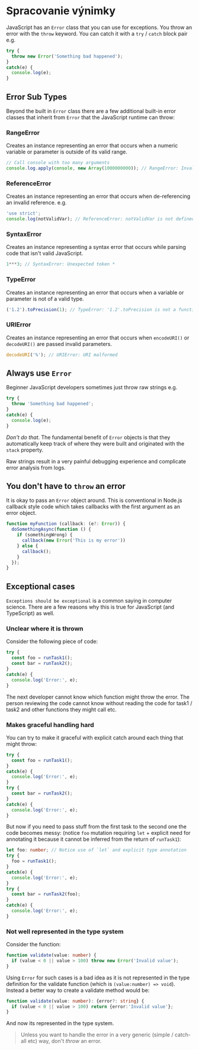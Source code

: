 # Spracovanie výnimky

JavaScript has an `Error` class that you can use for exceptions. You throw an error with the `throw` keyword. You can catch it with a `try` / `catch` block pair e.g.

```javascript
try {
  throw new Error('Something bad happened');
}
catch(e) {
  console.log(e);
}
```

## Error Sub Types

Beyond the built in `Error` class there are a few additional built-in error classes that inherit from `Error` that the JavaScript runtime can throw:

### RangeError

Creates an instance representing an error that occurs when a numeric variable or parameter is outside of its valid range.

```javascript
// Call console with too many arguments
console.log.apply(console, new Array(1000000000)); // RangeError: Invalid array length
```

### ReferenceError

Creates an instance representing an error that occurs when de-referencing an invalid reference. e.g.

```javascript
'use strict';
console.log(notValidVar); // ReferenceError: notValidVar is not defined
```

### SyntaxError

Creates an instance representing a syntax error that occurs while parsing code that isn't valid JavaScript.

```javascript
1***3; // SyntaxError: Unexpected token *
```

### TypeError

Creates an instance representing an error that occurs when a variable or parameter is not of a valid type.

```javascript
('1.2').toPrecision(1); // TypeError: '1.2'.toPrecision is not a function
```

### URIError

Creates an instance representing an error that occurs when `encodeURI()` or `decodeURI()` are passed invalid parameters.

```javascript
decodeURI('%'); // URIError: URI malformed
```

## Always use `Error`

Beginner JavaScript developers sometimes just throw raw strings e.g.

```javascript
try {
  throw 'Something bad happened';
}
catch(e) {
  console.log(e);
}
```

_Don't do that_. The fundamental benefit of `Error` objects is that they automatically keep track of where they were built and originated with the `stack` property.

Raw strings result in a very painful debugging experience and complicate error analysis from logs.

## You don't have to `throw` an error

It is okay to pass an `Error` object around. This is conventional in Node.js callback style code which takes callbacks with the first argument as an error object.

```javascript
function myFunction (callback: (e?: Error)) {
  doSomethingAsync(function () {
    if (somethingWrong) {
      callback(new Error('This is my error'))
    } else {
      callback();
    }
  });
}
```

## Exceptional cases

`Exceptions should be exceptional` is a common saying in computer science. There are a few reasons why this is true for JavaScript \(and TypeScript\) as well.

### Unclear where it is thrown

Consider the following piece of code:

```javascript
try {
  const foo = runTask1();
  const bar = runTask2();
}
catch(e) {
  console.log('Error:', e);
}
```

The next developer cannot know which function might throw the error. The person reviewing the code cannot know without reading the code for task1 / task2 and other functions they might call etc.

### Makes graceful handling hard

You can try to make it graceful with explicit catch around each thing that might throw:

```javascript
try {
  const foo = runTask1();
}
catch(e) {
  console.log('Error:', e);
}
try {
  const bar = runTask2();
}
catch(e) {
  console.log('Error:', e);
}
```

But now if you need to pass stuff from the first task to the second one the code becomes messy: \(notice `foo` mutation requiring `let` + explicit need for annotating it because it cannot be inferred from the return of `runTask1`\):

```typescript
let foo: number; // Notice use of `let` and explicit type annotation
try {
  foo = runTask1();
}
catch(e) {
  console.log('Error:', e);
}
try {
  const bar = runTask2(foo);
}
catch(e) {
  console.log('Error:', e);
}
```

### Not well represented in the type system

Consider the function:

```typescript
function validate(value: number) {
  if (value < 0 || value > 100) throw new Error('Invalid value');
}
```

Using `Error` for such cases is a bad idea as it is not represented in the type definition for the validate function \(which is `(value:number) => void`\). Instead a better way to create a validate method would be:

```typescript
function validate(value: number): {error?: string} {
  if (value < 0 || value > 100) return {error:'Invalid value'};
}
```

And now its represented in the type system.

> Unless you want to handle the error in a very generic \(simple / catch-all etc\) way, don't _throw_ an error.

